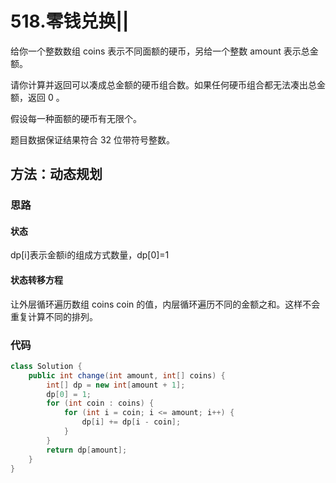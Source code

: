# 518.零钱兑换||

给你一个整数数组 coins 表示不同面额的硬币，另给一个整数 amount 表示总金额。

请你计算并返回可以凑成总金额的硬币组合数。如果任何硬币组合都无法凑出总金额，返回 0 。

假设每一种面额的硬币有无限个。 

题目数据保证结果符合 32 位带符号整数。

## 方法：动态规划

### 思路

#### 状态

dp[i]表示金额i的组成方式数量，dp[0]=1

#### 状态转移方程

让外层循环遍历数组 coins coin 的值，内层循环遍历不同的金额之和。这样不会重复计算不同的排列。

### 代码

```java
class Solution {
    public int change(int amount, int[] coins) {
        int[] dp = new int[amount + 1];
        dp[0] = 1;
        for (int coin : coins) {
            for (int i = coin; i <= amount; i++) {
                dp[i] += dp[i - coin];
            }
        }
        return dp[amount];
    }
}
```

